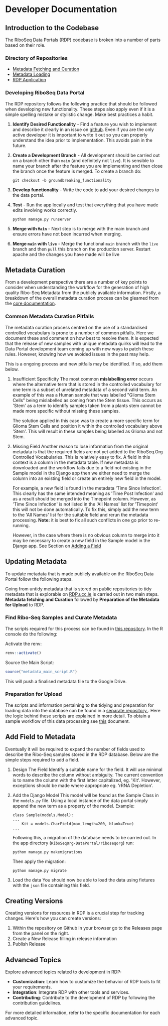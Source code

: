 # Developer Documentation

## Introduction to the Codebase
The RiboSeq Data Portals (RDP) codebase is broken into a number of parts based on their role. 

### Directory of Repositories
- [Metadata Fetching and Curation](https://github.com/Roleren/riboseq_metadata)
- [Metadata Loading](https://github.com/RiboSeqOrg/Metadata)
- [RDP Application](https://github.com/riboseqorg/RiboSeqOrg-DataPortal)

### Developing RiboSeq Data Portal 
The RDP repository follows the following practice that should be followed when developing new functionality. These steps also apply even if it is a simple spelling mistake or stylistic change. Make best practices a habit.  

1. **Identify Desired Functionality** - Find a feature you wish to implement and describe it clearly in an issue on [github](https://github.com/riboseqorg/RiboSeqOrg-DataPortal/issues). Even if you are the only active developer it is important to write it out so you can properly understand the idea prior to implementation. This avoids pain in the future. 

2. **Create a Development Branch** - All development should be carried out on a branch other than `main` (and definitely not `live`). It is sensible to name your branch after the feature you are implementing and then close the branch once the feature is merged. To create a branch do: 
    ```
    git checkout -b groundbreaking_functionality
    ```
3. **Develop functionality** - Write the code to add your desired changes to the data portal. 

4. **Test** - Run the app locally and test that everything that you have made edits involving works correctly. 
    ```
    python manage.py runserver
    ```

5. **Merge with `Main`** - Next step is to merge with the main branch and ensure errors have not been incurred when merging. 

6. **Merge `main` with `live`** - Merge the functional `main` branch with the `live` branch and then `pull` this branch on the production server. Restart apache and the changes you have made will be live 


## Metadata Curation
From a development perspective there are a number of key points to consider when understanding the workflow for the generation of high quality Ribo-Seq Metadata from the publicly available information. Firstly, a breakdown of the overall metadata curation process can be gleamed from the [core documentation](index.md). 

### Common Metadata Curation Pitfalls
The metadata curation process centred on the use of a standardised controlled vocabulary is prone to a number of common pitfalls. Here we document these and comment on how best to resolve them. It is expected that the release of new samples with unique metadata quirks will lead to the Data Portal development team coming up with new ways to patch these rules. However, knowing how we avoided issues in the past may help.

This is a ongoing process and new pitfalls may be identified. If so, add them below.

1. Insufficient Specificity
    The most common **mislabelling error** occurs where the alternative term that is stored in the controlled vocabulary for one term is a subset of unrelated metadata of a second valid term. An example of this was a Human sample that was labelled "Glioma Stem Cells" being mislabelled as coming from the Stem tissue. This occurs as 'Stem' as a term to identify samples taken from a plants stem cannot be made more specific without missing these samples. 

    The solution applied in this case was to create a more specific term for Glioma Stem Cells and position it within the controlled vocabulary above 'Stem'. This will result in these samples being labelled as Glioma and not Stem. 

2. Missing Field
    Another reason to lose information from the original metadata is that the required fields are not yet added to the RiboSeq.Org Controlled Vocabularies. This is relatively easy to fix. A field in this context is a column in the metadata table. If new metadata is downloaded and the workflow fails due to a field not existing in the Sample model in the Django app then we either need to merge the column into an existing field or create an entirely new field in the model. 

    For example, a new field is found in the metadata 'Time Since Infection'. This clearly has the same intended meaning as 'Time Post Infection' and as a result should be merged into the Timepoint column. However, as 'Time Since Infection' is not listed in the 'All Names' list for 'Timepoint' this will not be done automatically. To fix this, simply add the new term to the 'All Names' list for the suitable field and rerun the metadata processing. **Note:** it is best to fix all such conflicts in one go prior to re-running. 

    However, in the case where there is no obvious column to merge into it may be necessary to create a new field in the Sample model in the Django app. See Section on [Adding a Field](#add-field-to-metadata)

## Updating Metadata

To update metadata that is made publicly available on the RiboSeq Data Portal follow the following steps. 

Going from untidy metadata that is stored on public repositories to tidy metadata that is explorable on [RDP.ucc.ie](https://rdp.ucc.ie) is carried out in two main steps. **Metadata fetching and Curation** followed by **Preparation of the Metadata for Upload** to RDP. 

### Find Ribo-Seq Samples and Curate Metadata
The scripts required for this process can be found in [this repository](https://github.com/Roleren/riboseq_metadata). In the R console do the following: 

Activate the renv:
``` R
renv::activate()
``` 
Source the Main Script:
```R
source("metadata_main_script.R")
```
This will push a finalised metadata file to the Google Drive. 

### Preparation for Upload

The scripts and information pertaining to the tidying and preparation for loading data into the database can be found in a [separate repository ](https://github.com/riboseqorg/Metadata). Here the logic behind these scripts are explained in more detail. To obtain a sample workflow of this data processing see [this](https://github.com/riboseqorg/Metadata/blob/main/workflow.md) document. 

## Add Field to Metadata 
Eventually it will be required to expand the number of fields used to describe the Ribo-Seq samples stored in the RDP database. Below are the simple steps required to add a field. 

1. Design The Field
    Identify a suitable name for the field. It will use minimal words to describe the column without ambiguity. The current convention is to name the column with the first letter capitalized, eg. 'Kit'. However, exceptions should be made where appropriate eg. 'rRNA Depletion'. 

2. Add the Django Model 
    This model will be found as the Sample Class in the `models.py` file. Using a local instance of the data portal simply append the new term as a property of the model. 
    Example:
    ```
    class Sample(models.Model):
    ...
        Kit = models.CharField(max_length=200, blank=True)
    ...
    ```
    Following this, a migration of the database needs to be carried out. In the app directory (`RiboSeqOrg-DataPortal/riboseqorg`) run: 
    ```
    python manage.py makemigrations
    ```

    Then apply the migration:
    ``` 
    python manage.py migrate 
    ```

3. Load the data
    You should now be able to load the data using fixtures with the `json` file containing this field.

## Creating Versions

Creating versions for resources in RDP is a crucial step for tracking changes. Here's how you can create versions:

1. Within the repository on Github in your browser go to the Releases page from the panel on the right. 
2. Create a New Release filling in release information 
3. Publish Release 

## Advanced Topics

Explore advanced topics related to development in RDP:

- **Customization**: Learn how to customize the behavior of RDP tools to fit your requirements.
- **Integration**: Integrate RDP with other tools and services.
- **Contributing**: Contribute to the development of RDP by following the contribution guidelines.

For more detailed information, refer to the specific documentation for each advanced topic.
